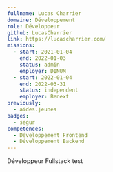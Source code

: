 ```yaml
---
fullname: Lucas Charrier
domaine: Développement
role: Développeur
github: LucasCharrier
link: https://lucascharrier.com/
missions:
  - start: 2021-01-04
    end: 2022-01-03
    status: admin
    employer: DINUM
  - start: 2022-01-04
    end: 2022-03-31
    status: independent
    employer: Benext
previously:
  - aides.jeunes
badges:
  - segur
competences:
  - Développement Frontend
  - Développement Backend
---
```

Développeur Fullstack test